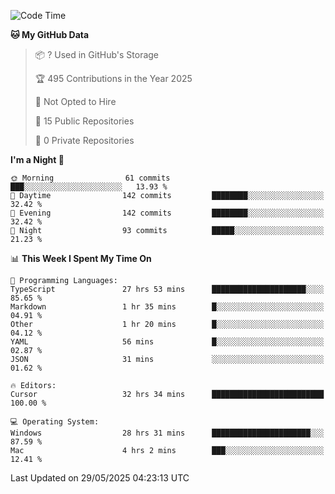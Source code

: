 <!--START_SECTION:waka-->
![Code Time](http://img.shields.io/badge/Code%20Time-7%2C095%20hrs%2043%20mins-blue)

**🐱 My GitHub Data** 

> 📦 ? Used in GitHub's Storage 
 > 
> 🏆 495 Contributions in the Year 2025
 > 
> 🚫 Not Opted to Hire
 > 
> 📜 15 Public Repositories 
 > 
> 🔑 0 Private Repositories 
 > 
**I'm a Night 🦉** 

```text
🌞 Morning                61 commits          ███░░░░░░░░░░░░░░░░░░░░░░   13.93 % 
🌆 Daytime                142 commits         ████████░░░░░░░░░░░░░░░░░   32.42 % 
🌃 Evening                142 commits         ████████░░░░░░░░░░░░░░░░░   32.42 % 
🌙 Night                  93 commits          █████░░░░░░░░░░░░░░░░░░░░   21.23 % 
```


📊 **This Week I Spent My Time On** 

```text
💬 Programming Languages: 
TypeScript               27 hrs 53 mins      █████████████████████░░░░   85.65 % 
Markdown                 1 hr 35 mins        █░░░░░░░░░░░░░░░░░░░░░░░░   04.91 % 
Other                    1 hr 20 mins        █░░░░░░░░░░░░░░░░░░░░░░░░   04.12 % 
YAML                     56 mins             █░░░░░░░░░░░░░░░░░░░░░░░░   02.87 % 
JSON                     31 mins             ░░░░░░░░░░░░░░░░░░░░░░░░░   01.62 % 

🔥 Editors: 
Cursor                   32 hrs 34 mins      █████████████████████████   100.00 % 

💻 Operating System: 
Windows                  28 hrs 31 mins      ██████████████████████░░░   87.59 % 
Mac                      4 hrs 2 mins        ███░░░░░░░░░░░░░░░░░░░░░░   12.41 % 
```


 Last Updated on 29/05/2025 04:23:13 UTC
<!--END_SECTION:waka-->

